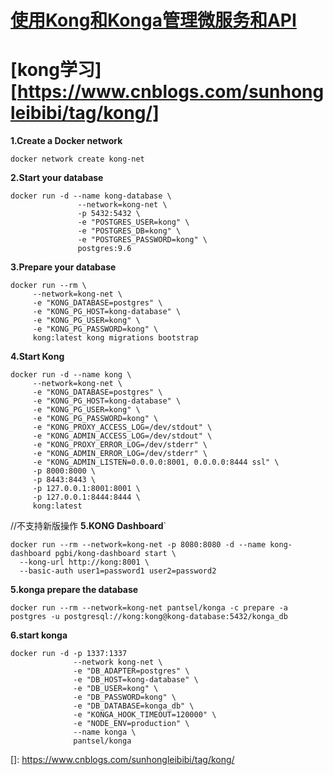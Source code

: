 # [使用Kong和Konga管理微服务和API](https://segmentfault.com/a/1190000020375323)

# [kong学习][https://www.cnblogs.com/sunhongleibibi/tag/kong/]


**1.Create a Docker network**

```
docker network create kong-net
```



**2.Start your database**

```
docker run -d --name kong-database \
               --network=kong-net \
               -p 5432:5432 \
               -e "POSTGRES_USER=kong" \
               -e "POSTGRES_DB=kong" \
               -e "POSTGRES_PASSWORD=kong" \
               postgres:9.6
```

**3.Prepare your database**

```
docker run --rm \
     --network=kong-net \
     -e "KONG_DATABASE=postgres" \
     -e "KONG_PG_HOST=kong-database" \
     -e "KONG_PG_USER=kong" \
     -e "KONG_PG_PASSWORD=kong" \
     kong:latest kong migrations bootstrap
```

**4.Start Kong**

```
docker run -d --name kong \
     --network=kong-net \
     -e "KONG_DATABASE=postgres" \
     -e "KONG_PG_HOST=kong-database" \
     -e "KONG_PG_USER=kong" \
     -e "KONG_PG_PASSWORD=kong" \
     -e "KONG_PROXY_ACCESS_LOG=/dev/stdout" \
     -e "KONG_ADMIN_ACCESS_LOG=/dev/stdout" \
     -e "KONG_PROXY_ERROR_LOG=/dev/stderr" \
     -e "KONG_ADMIN_ERROR_LOG=/dev/stderr" \
     -e "KONG_ADMIN_LISTEN=0.0.0.0:8001, 0.0.0.0:8444 ssl" \
     -p 8000:8000 \
     -p 8443:8443 \
     -p 127.0.0.1:8001:8001 \
     -p 127.0.0.1:8444:8444 \
     kong:latest
```

//不支持新版操作
**5.KONG Dashboard**`

```
docker run --rm --network=kong-net -p 8080:8080 -d --name kong-dashboard pgbi/kong-dashboard start \
  --kong-url http://kong:8001 \
  --basic-auth user1=password1 user2=password2
```

**5.konga prepare the database**

```
docker run --rm --network=kong-net pantsel/konga -c prepare -a postgres -u postgresql://kong:kong@kong-database:5432/konga_db
```

**6.start konga**

```
docker run -d -p 1337:1337
              --network kong-net \
              -e "DB_ADAPTER=postgres" \
              -e "DB_HOST=kong-database" \
              -e "DB_USER=kong" \
              -e "DB_PASSWORD=kong" \
              -e "DB_DATABASE=konga_db" \
              -e "KONGA_HOOK_TIMEOUT=120000" \
              -e "NODE_ENV=production" \
              --name konga \
              pantsel/konga
```




[]: https://www.cnblogs.com/sunhongleibibi/tag/kong/